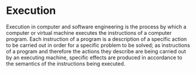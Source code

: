 # Execution
Execution in computer and software engineering is the process by which a computer or virtual machine executes the instructions of a computer program. Each instruction of a program is a description of a specific action to be carried out in order for a specific problem to be solved; as instructions of a program and therefore the actions they describe are being carried out by an executing machine, specific effects are produced in accordance to the semantics of the instructions being executed.
